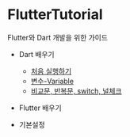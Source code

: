 # FlutterTutorial

Flutter와 Dart 개발을 위한 가이드

- Dart 배우기
    - [처음 실행하기](dart_tutorial/basic.md)
    - [변수-Variable](dart_tutorial/variable.md)
    - [비교문, 반복문, switch, 널체크](dart_tutorial/condition.md)


- Flutter 배우기
- 기본설정
